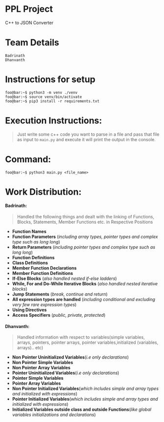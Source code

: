 # PPL Project

C++ to JSON Converter

# Team Details

    Badrinath
    Dhanvanth


# Instructions for setup

```console
foo@bar:~$ python3 -m venv ./venv
foo@bar:~$ source venv/bin/activate  
foo@bar:~$ pip3 install -r requirements.txt
```

# Execution Instructions:

> Just write some c++ code you want to parse in a file and pass that file as input to `main.py` and execute it will print the output in the console.

# Command:

```console
foo@bar:~$ python3 main.py <file_name>
```

# Work Distribution:

#### Badrinath:

> Handled the following things and dealt with the linking of Functions, Blocks, Statements, Member Functions etc. in Respective Positions

- **Function Names**
- **Function Parameters** (_including array types, pointer types and complex type such as long long_)
- **Return Parameters** (_including pointer types and complex type such as long long_)
- **Function Definitions**
- **Class Definitions**
- **Member Function Declarations**
- **Member Function Definitions**
- **If-Else Blocks** (_also handled nested if-else ladders_)
- **While, For and Do-While Iterative Blocks** (_also handled nested iterative blocks_)
- **Jump Statements** (_break, continue and return_)
- **All expression types are handled** (_including conditional and excluding very few rare expression types_)
- **Using Directives**
- **Access Specifiers** (_public, private, protected_)

#### Dhanvanth:

> Handled information with respect to variables(simple variables, arrays, pointers, pointer arrays, pointer variables,initialized (variables, arrays).. etc)

- **Non Pointer Uninitialized Variables**(_i.e only declarations_)
- **Non Pointer Simple Variables**
- **Non Pointer Array Variables**
- **Pointer Uninitialized Variables**(_i.e only declarations_)
- **Pointer Simple Variables**
- **Pointer Array Variables**
- **Non Pointer Initialized Variables**(_which includes simple and array types and initialized with expressions_)
- **Pointer Initialized Variables**(_which includes simple and array types and initialized with expressions_)
- **Initialized Variables outside class and outside Functions**(_like global variables initializations and declarations_)
